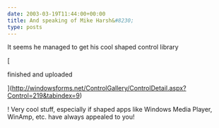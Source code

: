 ```yaml
---
date: 2003-03-19T11:44:00+00:00
title: And speaking of Mike Harsh&#8230;
type: posts
---
```

It seems he managed to get his cool shaped control library

[

finished and uploaded

](http://windowsforms.net/ControlGallery/ControlDetail.aspx?Control=219&tabindex=9)

! Very cool stuff, especially if shaped apps like Windows Media Player, WinAmp, etc. have always appealed to you!
